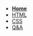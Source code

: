- [**Home**](../README.md)
- [HTML](./html/htmlNotes.md)
- [CSS](./css/cssNotes.md)
- [Q&A](./QnA/questions.md)

